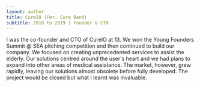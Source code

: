 ```yaml
---
layout: author
title: CureIO (Fmr. Cure Band)
subtitle: 2018 to 2019 | Founder & CTO
---
```

I was the co-founder and CTO of CureIO at 13. We won the Young Founders Summit @ SEA pitching competition and then continued to build our company. We focused on creating unprecedented services to assist the elderly. Our solutions centred around the user's heart and we had plans to expand into other areas of medical assistance. The market, however, grew rapidly, leaving our solutions almost obsolete before fully developed. The project would be closed but what I learnt was invaluable.